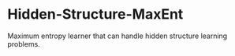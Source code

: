 # Hidden-Structure-MaxEnt
Maximum entropy learner that can handle hidden structure learning problems.
